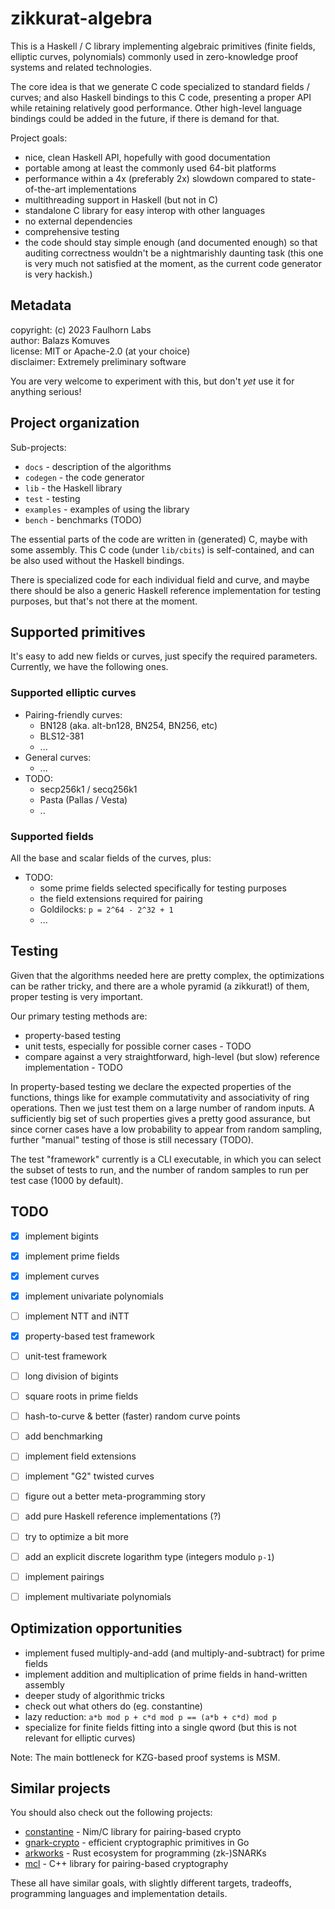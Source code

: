 
zikkurat-algebra
================

This is a Haskell / C library implementing algebraic primitives 
(finite fields, elliptic curves, polynomials) commonly used in zero-knowledge 
proof systems and related technologies.

The core idea is that we generate C code specialized to standard fields / curves;
and also Haskell bindings to this C code, presenting a proper API while retaining 
relatively good performance. Other high-level language bindings could be added 
in the future, if there is demand for that.

Project goals:

- nice, clean Haskell API, hopefully with good documentation
- portable among at least the commonly used 64-bit platforms
- performance within a 4x (preferably 2x) slowdown compared to state-of-the-art implementations
- multithreading support in Haskell (but not in C)
- standalone C library for easy interop with other languages
- no external dependencies
- comprehensive testing
- the code should stay simple enough (and documented enough) so that auditing 
  correctness wouldn't be a nightmarishly daunting task 
  (this one is very much not satisfied at the moment, as the current code generator 
  is very hackish.)


Metadata
--------

copyright: (c) 2023 Faulhorn Labs  
author: Balazs Komuves  
license: MIT or Apache-2.0 (at your choice)  
disclaimer: Extremely preliminary software

You are very welcome to experiment with this, but don't _yet_ use it for anything serious!


Project organization
--------------------

Sub-projects:

- `docs` - description of the algorithms
- `codegen` - the code generator
- `lib` - the Haskell library
- `test` - testing
- `examples` - examples of using the library
- `bench` - benchmarks (TODO)

The essential parts of the code are written in (generated) C, maybe with some assembly.
This C code (under `lib/cbits`) is self-contained, and can be also used without the Haskell bindings.

There is specialized code for each individual field and curve, and maybe there
should be also a generic Haskell reference implementation for testing purposes,
but that's not there at the moment.


Supported primitives
--------------------

It's easy to add new fields or curves, just specify the required parameters.
Currently, we have the following ones.

### Supported elliptic curves

- Pairing-friendly curves:
    - BN128 (aka. alt-bn128, BN254, BN256, etc)
    - BLS12-381
    - ...
- General curves:
    - ...
- TODO:
    - secp256k1 / secq256k1
    - Pasta (Pallas / Vesta)
    - ..

### Supported fields

All the base and scalar fields of the curves, plus:

- TODO:
    - some prime fields selected specifically for testing purposes
    - the field extensions required for pairing
    - Goldilocks: `p = 2^64 - 2^32 + 1`
    - ...


Testing
-------

Given that the algorithms needed here are pretty complex, the optimizations can
be rather tricky, and there are a whole pyramid (a zikkurat!) of them, proper
testing is very important.

Our primary testing methods are:

- property-based testing
- unit tests, especially for possible corner cases - TODO
- compare against a very straightforward, high-level (but slow) reference implementation - TODO

In property-based testing we declare the expected properties of the functions,
things like for example commutativity and associativity of ring operations. 
Then we just test them on a large number of random inputs. A sufficiently big 
set of such properties gives a pretty good assurance, but since corner cases 
have a low probability to appear from random sampling, further "manual" testing 
of those is still necessary (TODO).

The test "framework" currently is a CLI executable, in which you can select the
subset of tests to run, and the number of random samples to run per test case 
(1000 by default).


TODO
----

- [x] implement bigints
- [x] implement prime fields
- [x] implement curves
- [x] implement univariate polynomials
- [ ] implement NTT and iNTT
- [x] property-based test framework
- [ ] unit-test framework
- [ ] long division of bigints
- [ ] square roots in prime fields 
- [ ] hash-to-curve & better (faster) random curve points  
- [ ] add benchmarking
- [ ] implement field extensions
- [ ] implement "G2" twisted curves
- [ ] figure out a better meta-programming story
- [ ] add pure Haskell reference implementations (?)
- [ ] try to optimize a bit more
- [ ] add an explicit discrete logarithm type (integers modulo `p-1`)
- [ ] implement pairings
- [ ] implement multivariate polynomials


Optimization opportunities
--------------------------

- implement fused multiply-and-add (and multiply-and-subtract) for prime fields
- implement addition and multiplication of prime fields in hand-written assembly
- deeper study of algorithmic tricks
- check out what others do (eg. constantine)
- lazy reduction: `a*b mod p + c*d mod p == (a*b + c*d) mod p`
- specialize for finite fields fitting into a single qword (but this is not relevant for elliptic curves)

Note: The main bottleneck for KZG-based proof systems is MSM.


Similar projects
----------------

You should also check out the following projects:

- [constantine](https://github.com/mratsim/constantine) - Nim/C library for pairing-based crypto
- [gnark-crypto](https://github.com/ConsenSys/gnark-crypto) - efficient cryptographic primitives in Go
- [arkworks](https://github.com/arkworks-rs) - Rust ecosystem for programming (zk-)SNARKs
- [mcl](https://github.com/herumi/mcl) - C++ library for pairing-based cryptography

These all have similar goals, with slightly different targets, tradeoffs,
programming languages and implementation details.



